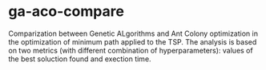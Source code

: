 # ga-aco-compare
Comparization between Genetic ALgorithms and Ant Colony optimization in the optimization of minimum path applied to the TSP. The analysis is based on two metrics (with different combination of hyperparameters): values of the best soluction found and exection time.

